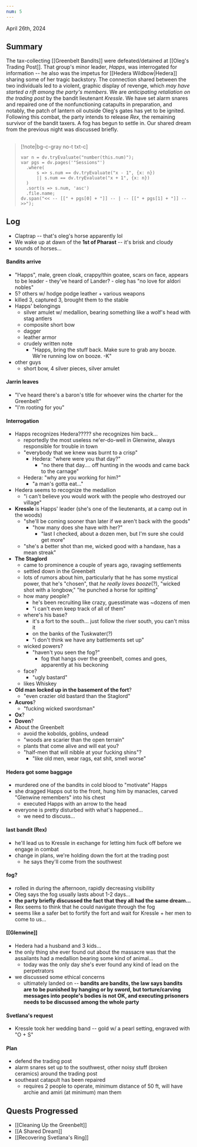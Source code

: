 ```yaml
---
num: 5
---
```

April 26th, 2024

## Summary
The tax-collecting [[Greenbelt Bandits]] were defeated/detained at [[Oleg's Trading Post]]. That group's minor leader, *Happs*, was interrogated for information -- he also was the impetus for [[Hedera Wildbow|Hedera]] sharing some of her tragic backstory. The connection shared between the two individuals led to a violent, graphic display of revenge, which *may have started a rift among the party's members*. We are *anticipating retaliation on the trading post* by the bandit lieutenant *Kressle*. We have set alarm snares and repaired one of the nonfunctioning catapults in preparation, and notably, the patch of lantern oil outside Oleg's gates has yet to be ignited. Following this combat, the party intends to release *Rex*, the remaining survivor of the bandit taxers. A fog has begun to settle in. Our shared dream from the previous night was discussed briefly.

##
>[!note|bg-c-gray no-t txt-c]
>```dataviewjs
>var n = dv.tryEvaluate("number(this.num)");
>var pgs = dv.pages('"Sessions"')
>	.where(
>		s => s.num == dv.tryEvaluate("x - 1", {x: n})
>		|| s.num == dv.tryEvaluate("x + 1", {x: n})
>	)
>	.sort(s => s.num, 'asc')
>	.file.name;
>dv.span("<< -- [[" + pgs[0] + "]] -- | -- [[" + pgs[1] + "]] -- >>");
>```

## Log
- Claptrap -- that's oleg's horse apparently lol
- We wake up at dawn of the **1st of Pharast** -- it's brisk and cloudy
- sounds of horses...

#### Bandits arrive
- "Happs", male, green cloak, crappy/thin goatee, scars on face, appears to be leader
	  - they've heard of Lander?
	  - oleg has "no love for aldori nobles"
- 5? others w/ hodge podge leather + various weapons
- killed 3, captured 3, brought them to the stable
- Happs' belongings
	- silver amulet w/ medallion, bearing something like a wolf's head with stag antlers
	- composite short bow
	- dagger
	- leather armor
	- crudely written note
	  - "Happs, bring the stuff back. Make sure to grab any booze. We're running low on booze. -K"
- other guys
	- short bow, 4 silver pieces, silver amulet 

#### Jarrin leaves
- "I've heard there's a baron's title for whoever wins the charter for the Greenbelt"
- "I'm rooting for you"

#### Interrogation
- Happs recognizes Hedera????? she recognizes him back...
	- reportedly the most useless ne'er-do-well in Glenwine, always responsible for trouble in town
	- "everybody that we knew was burnt to a crisp"
		- Hedera: "where were you that day?"
			- "no there that day.... off hunting in the woods and came back to the carnage"
	- Hedera: "why are you working for him?"
		- "a man's gotta eat..."
- Hedera seems to recognize the medallion
	- "i can't believe you would work with the people who destroyed our village"
- **Kressle** is Happs' leader (she's one of the lieutenants, at a camp out in the woods)
	- "she'll be coming sooner than later if we aren't back with the goods"
		- "how many does she have with her?"
			- "last I checked, about a dozen men, but I'm sure she could get more"
	- "she's a better shot than me, wicked good with a handaxe, has a mean streak"
- **The Staglord**
	- came to prominence a couple of years ago, ravaging settlements
	- settled down in the Greenbelt
	- lots of rumors about him, particularly that he has some mystical power, that he's "chosen", that *he really loves booze*(?), "wicked shot with a longbow," "he punched a horse for spitting"
	- how many people?
		- he's been recruiting like crazy, guesstimate was ~dozens of men
		- "i can't even keep track of all of them"
	- where's his base?
		- it's a fort to the south... just follow the river south, you can't miss it
		- on the banks of the Tuskwater(?)
		- "i don't think we have any battlements set up"
	- wicked powers?
		- "haven't you seen the fog?"
			- fog that hangs over the greenbelt, comes and goes, apparently at his beckoning
	- face?
		- "ugly bastard"
	- likes Whiskey
- **Old man locked up in the basement of the fort**?
	- "even crazier old bastard than the Staglord"
- **Acuros**?
	- "fucking wicked swordsman"
- **Ox**?
- **Doven**?
- About the Greenbelt
	- avoid the kobolds, goblins, undead
	- "woods are scarier than the open terrain"
	- plants that come alive and will eat you?
	- "half-men that will nibble at your fucking shins"?
		- "like old men, wear rags, eat shit, smell worse"

#### Hedera got some baggage
- murdered one of the bandits in cold blood to "motivate" Happs
- she dragged Happs out to the front, hung him by manacles, carved "Glenwine remembers" into his chest
	- executed Happs with an arrow to the head
- everyone is pretty disturbed with what's happened...
	- we need to discuss...

#### last bandit (Rex)
- he'll lead us to Kressle in exchange for letting him fuck off before we engage in combat
- change in plans, we're holding down the fort at the trading post
	- he says they'll come from the southwest

#### fog?
- rolled in during the afternoon, rapidly decreasing visibility
- Oleg says the fog usually lasts about 1-2 days...
- **the party briefly discussed the fact that they all had the same dream...**
- Rex seems to think that he could navigate through the fog
- seems like a safer bet to fortify the fort and wait for Kressle + her men to come to us...

#### [[Glenwine]]
- Hedera had a husband and 3 kids...
- the only thing she ever found out about the massacre was that the assailants had a medallion bearing some kind of animal...
	- today was the only day she's ever found any kind of lead on the perpetrators
- we discussed some ethical concerns
	- ultimately landed on -- **bandits are bandits, the law says bandits are to be punished by hanging or by sword, but torture/carving messages into people's bodies is not OK, and executing prisoners needs to be discussed among the whole party**

#### Svetlana's request
- Kressle took her wedding band -- gold w/ a pearl setting, engraved with "O + S"

#### Plan
- defend the trading post
- alarm snares set up to the southwest, other noisy stuff (broken ceramics) around the trading post
- southeast catapult has been repaired
	- requires 2 people to operate, minimum distance of 50 ft, will have archie and amiri (at minimum) man them

## Quests Progressed
- [[Cleaning Up the Greenbelt]]
- [[A Shared Dream]]
- [[Recovering Svetlana's Ring]]